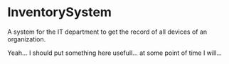 # InventorySystem
A system for the IT department to get the record of all devices of an organization.

Yeah... I should put something here usefull... at some point of time I will...
